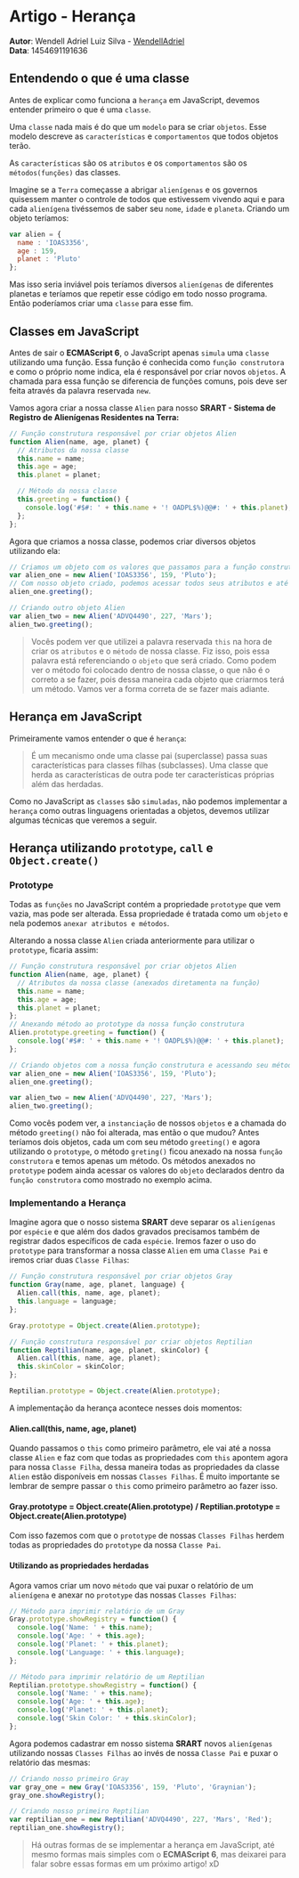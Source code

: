# Artigo - Herança

**Autor**: Wendell Adriel Luiz Silva - [WendellAdriel](https://github.com/WendellAdriel)  
**Data**: 1454691191636

## Entendendo o que é uma classe

Antes de explicar como funciona a `herança` em JavaScript, devemos entender primeiro o que
é uma `classe`.  

Uma `classe` nada mais é do que um `modelo` para se criar `objetos`. Esse modelo descreve as
`características` e `comportamentos` que todos objetos terão.

As `características` são os `atributos` e os `comportamentos` são os `métodos(funções)` das classes.  

Imagine se a `Terra` começasse a abrigar `alienígenas` e os governos quisessem manter o controle de
todos que estivessem vivendo aqui e para cada `alienígena` tivéssemos de saber seu `nome`, `idade` e `planeta`.
Criando um objeto teríamos:
```js
var alien = {
  name : 'IOAS3356',
  age : 159,
  planet : 'Pluto'
};
```
Mas isso seria inviável pois teríamos diversos `alienígenas` de diferentes planetas e teríamos que repetir
esse código em todo nosso programa. Então poderíamos criar uma `classe` para esse fim.

## Classes em JavaScript

Antes de sair o **ECMAScript 6**, o JavaScript apenas `simula` uma `classe` utilizando uma função. Essa função
é conhecida como `função construtora` e como o próprio nome indica, ela é responsável por criar novos `objetos`.
A chamada para essa função se diferencia de funções comuns, pois deve ser feita através da palavra reservada `new`.  

Vamos agora criar a nossa classe `Alien` para nosso **SRART - Sistema de Registro de Alienígenas Residentes na Terra:**
```js
// Função construtura responsável por criar objetos Alien
function Alien(name, age, planet) {
  // Atributos da nossa classe
  this.name = name;
  this.age = age;
  this.planet = planet;

  // Método da nossa classe
  this.greeting = function() {
    console.log('#$#: ' + this.name + '! OADPL$%)@@#: ' + this.planet);
  };
};
```

Agora que criamos a nossa classe, podemos criar diversos objetos utilizando ela:
```js
// Criamos um objeto com os valores que passamos para a função construtura
var alien_one = new Alien('IOAS3356', 159, 'Pluto');
// Com nosso objeto criado, podemos acessar todos seus atributos e até mesmo fazer chamadas a seus métodos
alien_one.greeting();

// Criando outro objeto Alien
var alien_two = new Alien('ADVQ4490', 227, 'Mars');
alien_two.greeting();
```

> Vocês podem ver que utilizei a palavra reservada `this` na hora de criar os `atributos` e o `método` de
nossa classe. Fiz isso, pois essa palavra está referenciando o `objeto` que será criado. Como podem ver
o método foi colocado dentro de nossa classe, o que não é o correto a se fazer, pois dessa maneira cada
objeto que criarmos terá um método. Vamos ver a forma correta de se fazer mais adiante.

## Herança em JavaScript

Primeiramente vamos entender o que é `herança`:
> É um mecanismo onde uma classe pai (superclasse) passa suas características para classes filhas (subclasses).
Uma classe que herda as características de outra pode ter características próprias além das herdadas.  

Como no JavaScript as `classes` são `simuladas`, não podemos implementar a `herança` como outras linguagens
orientadas a objetos, devemos utilizar algumas técnicas que veremos a seguir.

## Herança utilizando `prototype`, `call` e `Object.create()`

### Prototype

Todas as `funções` no JavaScript contém a propriedade `prototype` que vem vazia, mas pode ser alterada. Essa
propriedade é tratada como um `objeto` e nela podemos `anexar atributos e métodos`.  

Alterando a nossa classe `Alien` criada anteriormente para utilizar o `prototype`, ficaria assim:
```js
// Função construtura responsável por criar objetos Alien
function Alien(name, age, planet) {
  // Atributos da nossa classe (anexados diretamenta na função)
  this.name = name;
  this.age = age;
  this.planet = planet;
};
// Anexando método ao prototype da nossa função construtura
Alien.prototype.greeting = function() {
  console.log('#$#: ' + this.name + '! OADPL$%)@@#: ' + this.planet);
};

// Criando objetos com a nossa função construtura e acessando seu método
var alien_one = new Alien('IOAS3356', 159, 'Pluto');
alien_one.greeting();

var alien_two = new Alien('ADVQ4490', 227, 'Mars');
alien_two.greeting();
```

Como vocês podem ver, a `instanciação` de nossos `objetos` e a chamada do método `greeting()` não foi alterada, mas
então o que mudou? Antes teríamos dois objetos, cada um com seu método `greeting()` e agora utilizando o `prototype`,
o método `greting()` ficou anexado na nossa `função construtora` e temos apenas um método. Os métodos anexados no `prototype`
podem ainda acessar os valores do `objeto` declarados dentro da `função construtora` como mostrado no exemplo acima.

### Implementando a Herança

Imagine agora que o nosso sistema **SRART** deve separar os `alienígenas` por `espécie` e que além dos dados gravados
precisamos também de registrar dados específicos de cada `espécie`. Iremos fazer o uso do `prototype` para transformar a nossa classe
`Alien` em uma `Classe Pai` e iremos criar duas `Classe Filhas`:
```js
// Função construtura responsável por criar objetos Gray
function Gray(name, age, planet, language) {
  Alien.call(this, name, age, planet);
  this.language = language;
};

Gray.prototype = Object.create(Alien.prototype);

// Função construtura responsável por criar objetos Reptilian
function Reptilian(name, age, planet, skinColor) {
  Alien.call(this, name, age, planet);
  this.skinColor = skinColor;
};

Reptilian.prototype = Object.create(Alien.prototype);
```  

A implementação da herança acontece nesses dois momentos:

#### Alien.call(this, name, age, planet)

Quando passamos o `this` como primeiro parâmetro, ele vai até a nossa classe `Alien` e faz com que todas as propriedades com `this`
apontem agora para nossa `Classe Filha`, dessa maneira todas as propriedades da classe `Alien` estão disponíveis em nossas `Classes Filhas`.
É muito importante se lembrar de sempre passar o `this` como primeiro parâmetro ao fazer isso.

#### Gray.prototype = Object.create(Alien.prototype) / Reptilian.prototype = Object.create(Alien.prototype)

Com isso fazemos com que o `prototype` de nossas `Classes Filhas` herdem todas as propriedades do `prototype` da nossa `Classe Pai`.

#### Utilizando as propriedades herdadas

Agora vamos criar um novo `método` que vai puxar o relatório de um `alienígena` e anexar no `prototype` das nossas `Classes Filhas`:
```js
// Método para imprimir relatório de um Gray
Gray.prototype.showRegistry = function() {
  console.log('Name: ' + this.name);
  console.log('Age: ' + this.age);
  console.log('Planet: ' + this.planet);
  console.log('Language: ' + this.language);
};

// Método para imprimir relatório de um Reptilian
Reptilian.prototype.showRegistry = function() {
  console.log('Name: ' + this.name);
  console.log('Age: ' + this.age);
  console.log('Planet: ' + this.planet);
  console.log('Skin Color: ' + this.skinColor);
};
```  

Agora podemos cadastrar em nosso sistema **SRART** novos `alienígenas` utilizando nossas `Classes Filhas` ao invés de nossa
`Classe Pai` e puxar o relatório das mesmas:
```js
// Criando nosso primeiro Gray
var gray_one = new Gray('IOAS3356', 159, 'Pluto', 'Graynian');
gray_one.showRegistry();

// Criando nosso primeiro Reptilian
var reptilian_one = new Reptilian('ADVQ4490', 227, 'Mars', 'Red');
reptilian_one.showRegistry();
```  

> Há outras formas de se implementar a herança em JavaScript, até mesmo formas mais simples com o **ECMAScript 6**,
mas deixarei para falar sobre essas formas em um próximo artigo! xD
